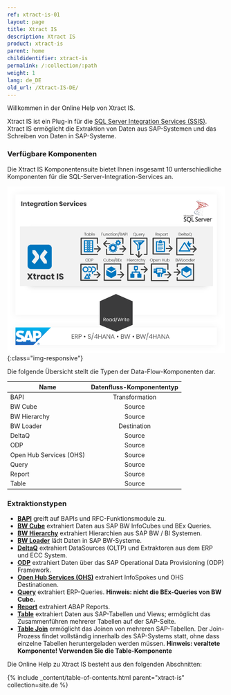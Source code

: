 ```yaml
---
ref: xtract-is-01
layout: page
title: Xtract IS
description: Xtract IS
product: xtract-is
parent: home
childidentifier: xtract-is
permalink: /:collection/:path
weight: 1
lang: de_DE
old_url: /Xtract-IS-DE/
---
```


Willkommen in der Online Help von Xtract IS.

Xtract IS ist ein Plug-in für die [SQL Server Integration Services (SSIS)](https://docs.microsoft.com/en-us/sql/integration-services/sql-server-integration-services).
Xtract IS ermöglicht die Extraktion von Daten aus SAP-Systemen und das Schreiben von Daten in SAP-Systeme.

### Verfügbare Komponenten
Die Xtract IS Komponentensuite bietet Ihnen insgesamt 10 unterschiedliche Komponenten für die SQL-Server-Integration-Services an.

![XIS-Architecture](/img/content/xis/architectures_xis_neu.png){:class="img-responsive"}

Die folgende Übersicht stellt die Typen der Data-Flow-Komponenten dar.

| Name   | Datenfluss-Komponententyp | 
|-------------|:-----:|
| BAPI        | Transformation  | 
| BW Cube     | Source   |  
| BW Hierarchy   | Source |
| BW Loader | Destination |
| DeltaQ      | Source   | 
| ODP         | Source |
| Open Hub Services (OHS) | Source  |  
| Query       | Source   | 
| Report | Source   | 
| Table       | Source   |

### Extraktionstypen

- [**BAPI**](./xtract-is-bapi) greift auf BAPIs und RFC-Funktionsmodule zu.
- [**BW Cube**](./bw-cube) extrahiert Daten aus SAP BW InfoCubes und BEx Queries.
- [**BW Hierarchy**](./hierarchy) extrahiert Hierarchien aus SAP BW / BI Systemen.
- [**BW Loader**](./bw-loader) lädt Daten in SAP BW-Systeme.
- [**DeltaQ**](./xtract-is-deltaq) extrahiert DataSources (OLTP) und Extraktoren aus dem ERP und ECC System.
- [**ODP**](./odp) extrahiert Daten über das SAP Operational Data Provisioning (ODP) Framework.
- [**Open Hub Services (OHS)**](./open-hub-service) extrahiert InfoSpokes und OHS Destinationen.
- [**Query**](./query) extrahiert ERP-Queries. **Hinweis: nicht die BEx-Queries von BW Cube.** 
- [**Report**](./report) extrahiert ABAP Reports.
- [**Table**](./xtract-is-table) extrahiert Daten aus SAP-Tabellen und Views; ermöglicht das Zusammenführen mehrerer Tabellen auf der SAP-Seite.
- [**Table Join**](./table-join) ermöglicht das Joinen von mehreren SAP-Tabellen. Der Join-Prozess findet vollständig innerhalb des SAP-Systems statt, ohne dass einzelne Tabellen heruntergeladen werden müssen.
**Hinweis: veraltete Komponente! Verwenden Sie die Table-Komponente**

Die Online Help zu Xtract IS besteht aus den folgenden Abschnitten:

{% include _content/table-of-contents.html parent="xtract-is" collection=site.de %}
